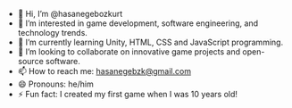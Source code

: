- 👋 Hi, I’m @hasanegebozkurt
- 👀 I’m interested in game development, software engineering, and technology trends.
- 🌱 I’m currently learning Unity, HTML, CSS and JavaScript programming.
- 💞️ I’m looking to collaborate on innovative game projects and open-source software.
- 📫 How to reach me: hasanegebzk@gmail.com
- 😄 Pronouns: he/him
- ⚡ Fun fact: I created my first game when I was 10 years old!

<!---
hasanegebozkurt/hasanegebozkurt is a ✨ special ✨ repository because its `README.md` (this file) appears on your GitHub profile.
You can click the Preview link to take a look at your changes.
--->
